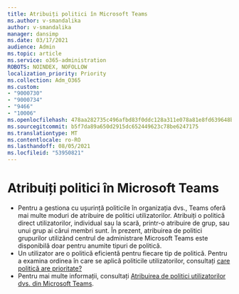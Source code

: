 ```yaml
---
title: Atribuiți politici în Microsoft Teams
ms.author: v-smandalika
author: v-smandalika
manager: dansimp
ms.date: 03/17/2021
audience: Admin
ms.topic: article
ms.service: o365-administration
ROBOTS: NOINDEX, NOFOLLOW
localization_priority: Priority
ms.collection: Adm_O365
ms.custom:
- "9000730"
- "9000734"
- "9466"
- "10006"
ms.openlocfilehash: 478aa282735c496afbd83f0ddc128a311e078a81e8fd639648b90a815b14c79c
ms.sourcegitcommit: b5f7da89a650d2915dc652449623c78be6247175
ms.translationtype: MT
ms.contentlocale: ro-RO
ms.lasthandoff: 08/05/2021
ms.locfileid: "53950821"
---
```

# <a name="assign-policies-in-microsoft-teams"></a>Atribuiți politici în Microsoft Teams

- Pentru a gestiona cu ușurință politicile în organizația dvs., Teams oferă mai multe moduri de atribuire de politici utilizatorilor. Atribuiți o politică direct utilizatorilor, individual sau la scară, printr-o atribuire de grup, sau unui grup ai cărui membri sunt.  În prezent, atribuirea de politici grupurilor utilizând centrul de administrare Microsoft Teams este disponibilă doar pentru anumite tipuri de politică. 
- Un utilizator are o politică eficientă pentru fiecare tip de politică. Pentru a examina ordinea în care se aplică politicile utilizatorilor, consultați [care politică are prioritate?](https://docs.microsoft.com/microsoftteams/assign-policies#which-policy-takes-precedence)
- Pentru mai multe informații, consultați [Atribuirea de politici utilizatorilor dvs. din Microsoft Teams](https://docs.microsoft.com/microsoftteams/assign-policies).
